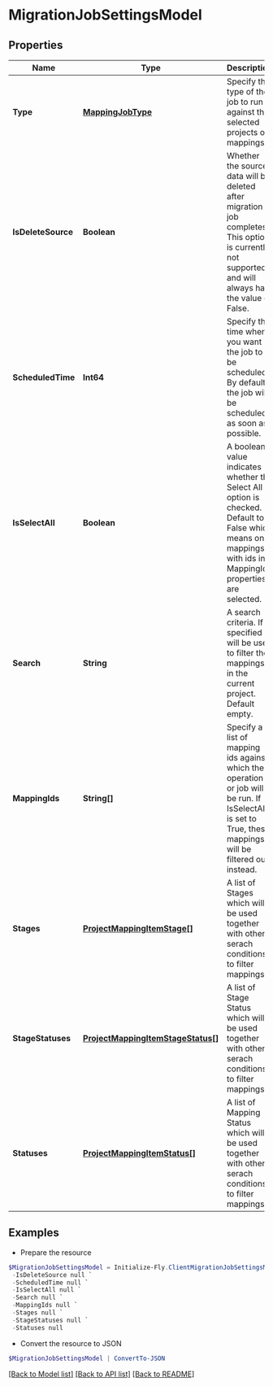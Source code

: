 # MigrationJobSettingsModel
## Properties

Name | Type | Description | Notes
------------ | ------------- | ------------- | -------------
**Type** | [**MappingJobType**](MappingJobType.md) | Specify the type of the job to run against the selected projects or mappings. | 
**IsDeleteSource** | **Boolean** | Whether the source data will be deleted after migration job completes. This option is currently not supported and will always has the value of False. | [optional] 
**ScheduledTime** | **Int64** | Specify the time when you want the job to be scheduled. By default the job will be scheduled as soon as possible. | [optional] 
**IsSelectAll** | **Boolean** | A boolean value indicates whether the Select All option is checked.  Default to False which means only mappings with ids in MappingIds properties are selected. | 
**Search** | **String** | A search criteria. If specified it will be used to filter the mappings in the current project. Default empty. | [optional] 
**MappingIds** | **String[]** | Specify a list of mapping ids against which the operation or job will be run.  If IsSelectAll is set to True, these mappings will be filtered out instead. | [optional] 
**Stages** | [**ProjectMappingItemStage[]**](ProjectMappingItemStage.md) | A list of Stages which will be used together with other serach conditions to filter mappings. | [optional] 
**StageStatuses** | [**ProjectMappingItemStageStatus[]**](ProjectMappingItemStageStatus.md) | A list of Stage Status which will be used together with other serach conditions to filter mappings. | [optional] 
**Statuses** | [**ProjectMappingItemStatus[]**](ProjectMappingItemStatus.md) | A list of Mapping Status which will be used together with other serach conditions to filter mappings. | [optional] 

## Examples

- Prepare the resource
```powershell
$MigrationJobSettingsModel = Initialize-Fly.ClientMigrationJobSettingsModel  -Type null `
 -IsDeleteSource null `
 -ScheduledTime null `
 -IsSelectAll null `
 -Search null `
 -MappingIds null `
 -Stages null `
 -StageStatuses null `
 -Statuses null
```

- Convert the resource to JSON
```powershell
$MigrationJobSettingsModel | ConvertTo-JSON
```

[[Back to Model list]](../README.md#documentation-for-models) [[Back to API list]](../README.md#documentation-for-api-endpoints) [[Back to README]](../README.md)
